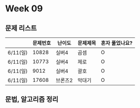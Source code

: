 # Week 09

## 문제 리스트

|                |문제번호|난이도|문제제목|혼자 풀었나요?|
|----------------|-------|------|-------|-------------|
|6/11(일)|10828|실버4|곱셈|O|
|6/11(일)|10773|실버4|제로|O|
|6/11(일)|9012|실버4|괄호|O|
|6/11(일)|17608|브론즈2|막대기|O|

## 문법, 알고리즘 정리